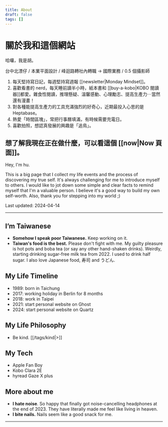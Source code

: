 ```yaml
---
title: About
draft: false
tags: []
---
```

# 關於我和這個網站

哈囉，我是胡。

台中北漂仔 / 本業平面設計 / 峰迴路轉社內轉職 → 國際業務 / 0.5 個攝影師

1. 每天堅持寫日記，每週堅持寫週報 [[newsletter|Monday Mindset]]。
2. 喜歡看書的 nerd，每天睡前讀半小時，紙本書和 [[buy-a-kobo|KOBO 閱讀器]]都愛。雜食性閱讀，推理懸疑、溫馨感動、心理勵志、提高生產力⋯當然還有漫畫！
3. 對各種能提高生產力的工具充滿強烈的好奇心，近期最投入心思的是 Heptabase。
4. 熱愛「時間區塊」，常把行事曆填滿，有時候需要充電日。
5. 喜歡拍照，想認真發展的興趣是「追鳥」。

想了解我現在正在做什麼，可以看這個 [[now|Now 頁面]]。
---

Hey, I'm hu.

This is a big page that I collect my life events and the process of discovering my true self. It's always challenging for me to introduce myself to others. I would like to jot down some simple and clear facts to remind myself that I'm a valuable person. I believe it's a good way to build my own self-worth. Also, thank you for stepping into my world ;)

Last updated: 2024-04-14

---
## I’m Taiwanese
- **Somehow I speak poor Taiwanese.** Keep working on it.
- **Taiwan's food is the best.** Please don't fight with me. My guilty pleasure is hot pots and boba tea (or say any other hand-shaken drinks). Weirdly, starting drinking sugar-free milk tea from 2022. I used to drink half sugar. I also love Japanese food, 寿司 and うどん.

## My Life Timeline
- 1989: born in Taichung
- 2017: working holiday in Berlin for 8 months
- 2018: work in Taipei
- 2021: start personal website on Ghost 
- 2024: start personal website on Quartz
## My Life Philosophy
- Be kind. [[/tags/kind|>]]
## My Tech
- Apple Fan Boy
- Kobo Clara 2E
- hyread Gaze X plus
## More about me
- **I hate noise**. So happy that finally got noise-cancelling headphones at the end of 2023. They have literally made me feel like living in heaven.
- **I bite nails.**  Nails seem like a good snack for me.
---




